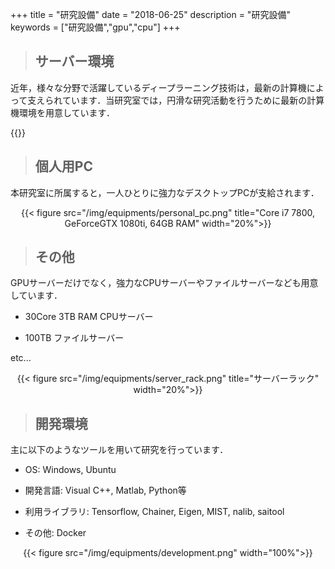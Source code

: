 +++
title = "研究設備"
date = "2018-06-25"
description = "研究設備"
keywords = ["研究設備","gpu","cpu"]
+++

> ## サーバー環境

近年，様々な分野で活躍しているディープラーニング技術は，最新の計算機によって支えられています．当研究室では，円滑な研究活動を行うために最新の計算機環境を用意しています．

{{<csv src="/static/csv/equipments/gpu_equipments.csv">}}

> ## 個人用PC

本研究室に所属すると，一人ひとりに強力なデスクトップPCが支給されます．
<!-- <div align="center"><img src="/equipments/personal_pc.png"  width=20% title="personal pc"></div> -->
<div align="center">{{< figure src="/img/equipments/personal_pc.png" title="Core i7 7800, GeForceGTX 1080ti, 64GB RAM" width="20%">}}</div>

> ## その他

GPUサーバーだけでなく，強力なCPUサーバーやファイルサーバーなども用意しています．

- 30Core 3TB RAM CPUサーバー

- 100TB ファイルサーバー

etc...

<div align="center">{{< figure src="/img/equipments/server_rack.png" title="サーバーラック" width="20%">}}</div>

> ## 開発環境

主に以下のようなツールを用いて研究を行っています．

- OS: Windows, Ubuntu

- 開発言語: Visual C++, Matlab, Python等

- 利用ライブラリ: Tensorflow, Chainer, Eigen, MIST, nalib, saitool

- その他: Docker

<div align="center">{{< figure src="/img/equipments/development.png" width="100%">}}</div>
